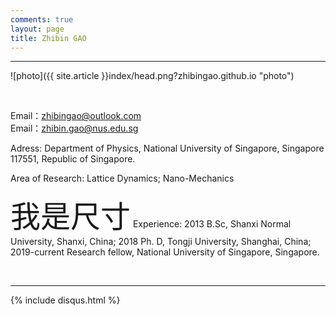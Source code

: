 ```yaml
---
comments: true
layout: page
title: Zhibin GAO
---
```

---

![photo]({{ site.article }}index/head.png?zhibingao.github.io "photo")

<br>

Email：<zhibingao@outlook.com><br>
Email：<zhibin.gao@nus.edu.sg><br>

Adress: Department of Physics, National University of Singapore, Singapore 117551, 
Republic of Singapore.
<br>

Area of Research: Lattice Dynamics; Nano-Mechanics
<br>

<font size=50>我是尺寸</font> Experience: 2013 B.Sc, Shanxi Normal University, Shanxi, China; 2018 Ph. D, Tongji University, Shanghai, China; 2019-current Research fellow, National University of Singapore, Singapore.

<br>


---

[1]: http://www.dxinfo.com?achuan.io

{% include disqus.html %}
